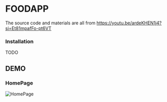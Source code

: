 # FOODAPP
The source code and materials are all from https://youtu.be/ardeKHEN1j4?si=Et81mpafFo-pt6VT
### Installation ###
TODO
## DEMO ##
### HomePage ###
![HomePage](https://github.com/user-attachments/assets/9f217e58-2d98-4c63-a8b3-7e8c6be2fd0d)

